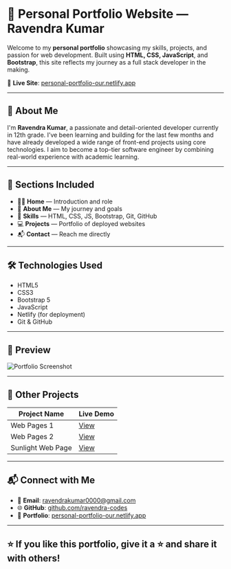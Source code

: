 # 🚀 Personal Portfolio Website — Ravendra Kumar

Welcome to my **personal portfolio** showcasing my skills, projects, and passion for web development. Built using **HTML, CSS, JavaScript**, and **Bootstrap**, this site reflects my journey as a full stack developer in the making.

🔗 **Live Site**: [personal-portfolio-our.netlify.app](https://personal-portfolio-our.netlify.app)

---

## 📌 About Me

I'm **Ravendra Kumar**, a passionate and detail-oriented developer currently in 12th grade. I’ve been learning and building for the last few months and have already developed a wide range of front-end projects using core technologies. I aim to become a top-tier software engineer by combining real-world experience with academic learning.

---

## 💼 Sections Included

- 🧑‍💻 **Home** — Introduction and role
- 🎯 **About Me** — My journey and goals
- 🧰 **Skills** — HTML, CSS, JS, Bootstrap, Git, GitHub
- 💻 **Projects** — Portfolio of deployed websites
- 📬 **Contact** — Reach me directly

---

## 🛠️ Technologies Used

- HTML5  
- CSS3  
- Bootstrap 5  
- JavaScript  
- Netlify (for deployment)  
- Git & GitHub  

---

## 📸 Preview

![Portfolio Screenshot](./preview.png) <!-- Replace with your own preview image -->

---

## 🔗 Other Projects

| Project Name         | Live Demo                                         |
|----------------------|--------------------------------------------------|
| Web Pages 1          | [View](https://website-pages1.netlify.app/)     |
| Web Pages 2          | [View](https://website-pages2.netlify.app/)     |
| Sunlight Web Page    | [View](https://website-sunlight.netlify.app/)   |

---

## 📬 Connect with Me

- 📧 **Email**: [ravendrakumar0000@gmail.com](mailto:rkc720562@gmail.com)
- 🌐 **GitHub**: [github.com/ravendra-codes](https://github.com/ravendra-codes)
- 🔗 **Portfolio**: [personal-portfolio-our.netlify.app](https://personal-portfolio-our.netlify.app)

---

## ⭐ If you like this portfolio, give it a ⭐ and share it with others!
